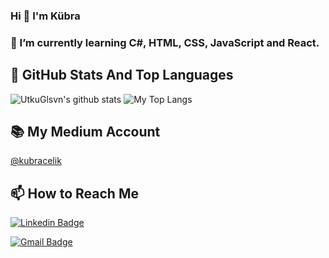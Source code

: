 ### Hi 👋 I'm Kübra

### 🌱 I’m currently learning C#, HTML, CSS, JavaScript and React.

## 📌 GitHub Stats And Top Languages

<p float="center">
  <img  src="https://github-readme-stats.vercel.app/api?username=kubraacelik&show_icons=true&count_private=true&hide=contribs,issues" alt="UtkuGlsvn's github stats" />
  <img  src="https://github-readme-stats.vercel.app/api/top-langs/?username=kubraacelik&layout=compact&hide=html,css" alt="My Top Langs" />
</p>

## 📚 My Medium Account
[@kubracelik](https://medium.com/@kubraacelik)

## 📫 How to Reach Me


[![Linkedin Badge](https://img.shields.io/badge/fatmakubracelik-follow%20on%20linkedin-blue?style=for-the-badge&logo=linkedin)](https://www.linkedin.com/in/fatma-kübra-çelik-2308b6207/)

[![Gmail Badge](https://img.shields.io/badge/kkbra.celik92@gmail.com-send%20email-red?style=for-the-badge&logo=gmail)](mailto:kkbra.celik92@gmail.com)
